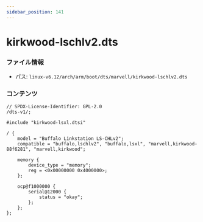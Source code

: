 ```yaml
---
sidebar_position: 141
---
```

# kirkwood-lschlv2.dts

### ファイル情報

- パス: `linux-v6.12/arch/arm/boot/dts/marvell/kirkwood-lschlv2.dts`

### コンテンツ

```dts
// SPDX-License-Identifier: GPL-2.0
/dts-v1/;

#include "kirkwood-lsxl.dtsi"

/ {
	model = "Buffalo Linkstation LS-CHLv2";
	compatible = "buffalo,lschlv2", "buffalo,lsxl", "marvell,kirkwood-88f6281", "marvell,kirkwood";

	memory {
		device_type = "memory";
		reg = <0x00000000 0x4000000>;
	};

	ocp@f1000000 {
		serial@12000 {
			status = "okay";
		};
	};
};

```

